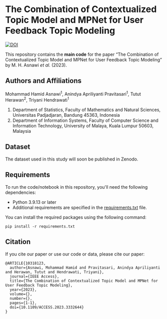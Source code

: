 # The Combination of Contextualized Topic Model and MPNet for User Feedback Topic Modeling

[![DOI](https://img.shields.io/badge/DOI-10.1109/ACCESS.2023.3332644-blue)](https://doi.org/10.1109/ACCESS.2023.3332644)


This repository contains the **main code** for the paper “The Combination of Contextualized Topic Model and MPNet for User Feedback Topic Modeling” by M. H. Asnawi *et al.* (2023).

## Authors and Affiliations
Mohammad Hamid Asnawi<sup>1</sup>, Anindya Apriliyanti Pravitasari<sup>1</sup>, Tutut Herawan<sup>2</sup>, Triyani Hendrawati<sup>1</sup>


1. Department of Statistics, Faculty of Mathematics and Natural Sciences, Universitas Padjadjaran, Bandung 45363, Indonesia
2. Department of Information Systems, Faculty of Computer Science and Information Technology, University of Malaya, Kuala Lumpur 50603, Malaysia


## Dataset

The dataset used in this study will soon be published in Zenodo.

## Requirements

To run the code/notebook in this repository, you'll need the following dependencies:

- Python 3.9.13 or later
- Additional requirements are specified in the [requirements.txt](./requirements.txt) file.

You can install the required packages using the following command:
```
pip install -r requirements.txt
```


## Citation 

If you cite our paper or use our code or data, please cite our paper:
```
@ARTICLE{10318123,
  author={Asnawi, Mohammad Hamid and Pravitasari, Anindya Apriliyanti and Herawan, Tutut and Hendrawati, Triyani},
  journal={IEEE Access}, 
  title={The Combination of Contextualized Topic Model and MPNet for User Feedback Topic Modeling}, 
  year={2023},
  volume={},
  number={},
  pages={1-1},
  doi={10.1109/ACCESS.2023.3332644}
}
```